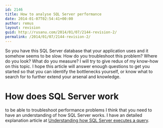 ```yaml
---
id: 2146
title: How to analyse SQL Server performance
date: 2014-01-07T02:54:41+00:00
author: remus
layout: revision
guid: http://rusanu.com/2014/01/07/2144-revision-2/
permalink: /2014/01/07/2144-revision-2/
---
```

So you have this SQL Server database that your application uses and it somehow seems to be slow. How do you troubleshoot this problem? Where do you look? What do you measure? I will try to give redux of my know-how on this topic. I hope this article will answer enough questions to get you started so that you can identify the bottlenecks yourself, or know what to search for to further extend your arsenal and knowledge.

# How does SQL Server work

to be able to troubleshoot performance problems I think that you need to have an understanding of how SQL Server works. I have an detailed explanation article at [Understanding how SQL Server executes a query](http://rusanu.com/2013/08/01/understanding-how-sql-server-executes-a-query/).